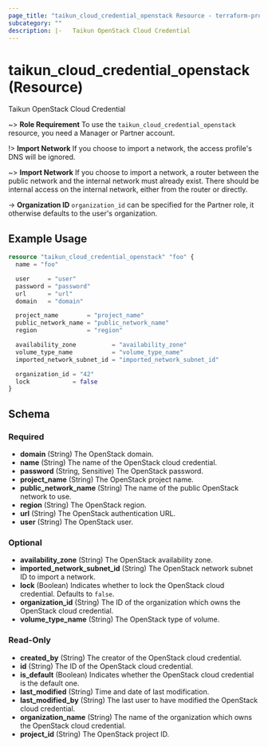```yaml
---
page_title: "taikun_cloud_credential_openstack Resource - terraform-provider-taikun"
subcategory: ""
description: |-   Taikun OpenStack Cloud Credential
---
```


# taikun_cloud_credential_openstack (Resource)

Taikun OpenStack Cloud Credential

~> **Role Requirement** To use the `taikun_cloud_credential_openstack` resource, you need a Manager or Partner account.

!> **Import Network** If you choose to import a network, the access profile's DNS will be ignored.

~> **Import Network** If you choose to import a network, a router between the public network and the internal network must
already exist. There should be internal access on the internal network, either from the router or directly.

-> **Organization ID** `organization_id` can be specified for the Partner role, it otherwise defaults to the user's organization.

## Example Usage

```terraform
resource "taikun_cloud_credential_openstack" "foo" {
  name = "foo"

  user     = "user"
  password = "password"
  url      = "url"
  domain   = "domain"

  project_name        = "project_name"
  public_network_name = "public_network_name"
  region              = "region"

  availability_zone          = "availability_zone"
  volume_type_name           = "volume_type_name"
  imported_network_subnet_id = "imported_network_subnet_id"

  organization_id = "42"
  lock            = false
}
```

<!-- schema generated by tfplugindocs -->
## Schema

### Required

- **domain** (String) The OpenStack domain.
- **name** (String) The name of the OpenStack cloud credential.
- **password** (String, Sensitive) The OpenStack password.
- **project_name** (String) The OpenStack project name.
- **public_network_name** (String) The name of the public OpenStack network to use.
- **region** (String) The OpenStack region.
- **url** (String) The OpenStack authentication URL.
- **user** (String) The OpenStack user.

### Optional

- **availability_zone** (String) The OpenStack availability zone.
- **imported_network_subnet_id** (String) The OpenStack network subnet ID to import a network.
- **lock** (Boolean) Indicates whether to lock the OpenStack cloud credential. Defaults to `false`.
- **organization_id** (String) The ID of the organization which owns the OpenStack cloud credential.
- **volume_type_name** (String) The OpenStack type of volume.

### Read-Only

- **created_by** (String) The creator of the OpenStack cloud credential.
- **id** (String) The ID of the OpenStack cloud credential.
- **is_default** (Boolean) Indicates whether the OpenStack cloud credential is the default one.
- **last_modified** (String) Time and date of last modification.
- **last_modified_by** (String) The last user to have modified the OpenStack cloud credential.
- **organization_name** (String) The name of the organization which owns the OpenStack cloud credential.
- **project_id** (String) The OpenStack project ID.
